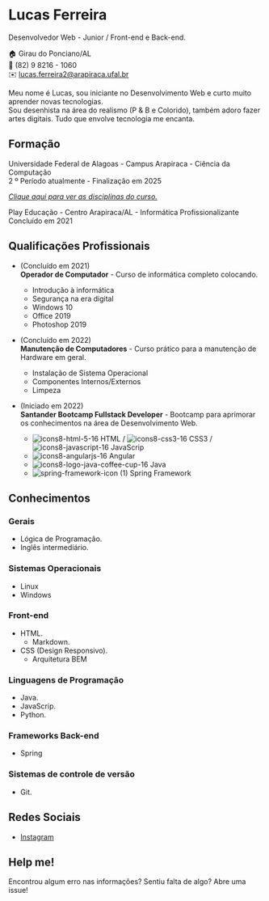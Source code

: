 # Lucas Ferreira
Desenvolvedor Web - Junior / Front-end e Back-end.

:house:    Girau do Ponciano/AL <br>
:iphone:   (82) 9 8216 - 1060 <br>
:envelope:  lucas.ferreira2@arapiraca.ufal.br

Meu nome é Lucas, sou iniciante no Desenvolvimento Web e curto muito aprender novas tecnologias. <br>
Sou desenhista na área do realismo (P & B e Colorido), também adoro fazer artes digitais. Tudo que envolve tecnologia me encanta.

## Formação
Universidade Federal de Alagoas - Campus Arapiraca - Ciência da Computação <br>
2 º Período atualmente - Finalização em 2025

[_Clique aqui para ver as disciplinas do curso._](Disciplinas/Ciência-da-Computação.md)

Play Educação - Centro Arapiraca/AL - Informática Profissionalizante <br>
Concluído em 2021

## Qualificações Profissionais
* (Concluído em 2021) <br>
**Operador de Computador** - Curso de informática completo colocando.
  * Introdução à informática
  * Segurança na era digital
  * Windows 10 
  * Office 2019
  * Photoshop 2019


* (Concluído em 2022) <br>
**Manutenção de Computadores** - Curso prático para a manutenção de Hardware em geral.
  * Instalação de Sistema Operacional
  * Componentes Internos/Externos
  * Limpeza 


* (Iniciado em 2022) <br>
**Santander Bootcamp Fullstack Developer** - Bootcamp para aprimorar os conhecimentos na área de Desenvolvimento Web.
  * ![icons8-html-5-16](https://user-images.githubusercontent.com/107446934/174411368-0467e90e-0ee1-41e8-b739-c6ab6f0b0375.png)
HTML / ![icons8-css3-16](https://user-images.githubusercontent.com/107446934/174411416-5b970bb7-6173-4611-bbae-98ea966e9e5b.png)
CSS3 / ![icons8-javascript-16](https://user-images.githubusercontent.com/107446934/174411645-2f895ca1-7ab4-4a90-b7e2-4697b45f4a34.png)
JavaScrip
  * ![icons8-angularjs-16](https://user-images.githubusercontent.com/107446934/174411228-0599ea8e-5bfc-479e-a5eb-ca2a61c55e62.png)
 Angular
  * ![icons8-logo-java-coffee-cup-16](https://user-images.githubusercontent.com/107446934/174411286-84e2bf07-9f2b-4e7b-8af9-bed9741a420e.png)
 Java
  * ![spring-framework-icon (1)](https://user-images.githubusercontent.com/107446934/174412276-0602d7da-5974-4e93-be1b-e93d97c93626.png)
Spring Framework


## Conhecimentos

### Gerais
* Lógica de Programação.
* Inglês intermediário.

### Sistemas Operacionais
* Linux
* Windows

### Front-end
* HTML.
  * Markdown.
* CSS (Design Responsivo).
  * Arquitetura BEM

### Linguagens de Programação
* Java.
* JavaScrip.
* Python.

### Frameworks Back-end
* Spring

### Sistemas de controle de versão
* Git.


## Redes Sociais
*  [Instagram](https://www.instagram.com/luckas_.ferreira/)


## Help me!
Encontrou algum erro nas informações? Sentiu falta de algo? Abre uma issue! <br>
